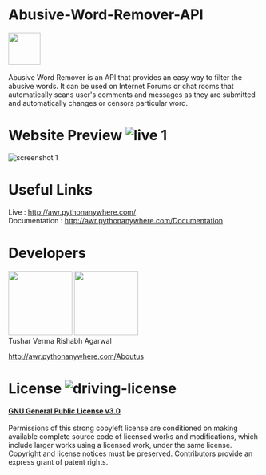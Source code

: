 # Abusive-Word-Remover-API<br>
<img src="https://user-images.githubusercontent.com/30934449/49734971-eec07e80-fcab-11e8-987b-04aaed84f081.png" width="64" height="64"><br>
<br>Abusive Word Remover is an API that provides an easy way to filter the abusive words. It can be used on Internet Forums or chat rooms that automatically scans user's comments and messages as they are submitted and automatically changes or censors particular word.

# Website Preview ![live 1](https://user-images.githubusercontent.com/30934449/49734893-b620a500-fcab-11e8-931b-f2530ca0e0d1.png)

![screenshot 1](https://user-images.githubusercontent.com/30934449/49734593-c2f0c900-fcaa-11e8-9d95-f9d79323df78.png)

# Useful Links 
Live : http://awr.pythonanywhere.com/ <br>
Documentation : http://awr.pythonanywhere.com/Documentation

# Developers
<img src="https://user-images.githubusercontent.com/30934449/49735364-106e3580-fcad-11e8-827e-46cc9cdc42cd.jpg" width="128" height="128">
<img src="https://user-images.githubusercontent.com/30934449/49735411-2976e680-fcad-11e8-85a7-80ff4e08acc5.jpg" width="128" height="128"><br>
Tushar Verma Rishabh Agarwal

http://awr.pythonanywhere.com/Aboutus

# License ![driving-license](https://user-images.githubusercontent.com/30934449/49735210-9c339200-fcac-11e8-9a42-4f215165648f.png)<br>
<b><u>GNU General Public License v3.0</u></b> <br><br>
Permissions of this strong copyleft license are conditioned on making available complete source code of licensed works and modifications, which include larger works using a licensed work, under the same license. Copyright and license notices must be preserved. Contributors provide an express grant of patent rights.

